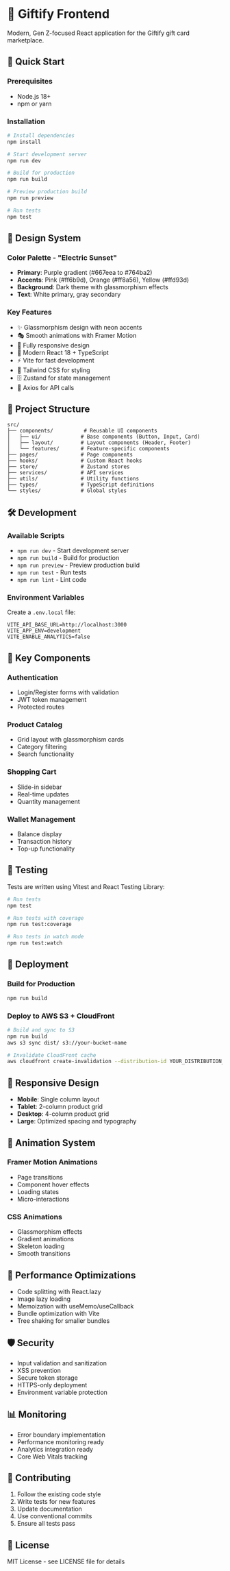 # 🎁 Giftify Frontend

Modern, Gen Z-focused React application for the Giftify gift card marketplace.

## 🚀 Quick Start

### Prerequisites
- Node.js 18+ 
- npm or yarn

### Installation
```bash
# Install dependencies
npm install

# Start development server
npm run dev

# Build for production
npm run build

# Preview production build
npm run preview

# Run tests
npm test
```

## 🎨 Design System

### Color Palette - "Electric Sunset"
- **Primary**: Purple gradient (#667eea to #764ba2)
- **Accents**: Pink (#ff6b9d), Orange (#ff8a56), Yellow (#ffd93d)
- **Background**: Dark theme with glassmorphism effects
- **Text**: White primary, gray secondary

### Key Features
- ✨ Glassmorphism design with neon accents
- 🎭 Smooth animations with Framer Motion
- 📱 Fully responsive design
- 🎯 Modern React 18 + TypeScript
- ⚡ Vite for fast development
- 🎨 Tailwind CSS for styling
- 🗄️ Zustand for state management
- 🔌 Axios for API calls

## 📁 Project Structure

```
src/
├── components/          # Reusable UI components
│   ├── ui/             # Base components (Button, Input, Card)
│   ├── layout/         # Layout components (Header, Footer)
│   └── features/       # Feature-specific components
├── pages/              # Page components
├── hooks/              # Custom React hooks
├── store/              # Zustand stores
├── services/           # API services
├── utils/              # Utility functions
├── types/              # TypeScript definitions
└── styles/             # Global styles
```

## 🛠️ Development

### Available Scripts
- `npm run dev` - Start development server
- `npm run build` - Build for production
- `npm run preview` - Preview production build
- `npm run test` - Run tests
- `npm run lint` - Lint code

### Environment Variables
Create a `.env.local` file:
```env
VITE_API_BASE_URL=http://localhost:3000
VITE_APP_ENV=development
VITE_ENABLE_ANALYTICS=false
```

## 🎯 Key Components

### Authentication
- Login/Register forms with validation
- JWT token management
- Protected routes

### Product Catalog
- Grid layout with glassmorphism cards
- Category filtering
- Search functionality

### Shopping Cart
- Slide-in sidebar
- Real-time updates
- Quantity management

### Wallet Management
- Balance display
- Transaction history
- Top-up functionality

## 🧪 Testing

Tests are written using Vitest and React Testing Library:

```bash
# Run tests
npm test

# Run tests with coverage
npm run test:coverage

# Run tests in watch mode
npm run test:watch
```

## 🚀 Deployment

### Build for Production
```bash
npm run build
```

### Deploy to AWS S3 + CloudFront
```bash
# Build and sync to S3
npm run build
aws s3 sync dist/ s3://your-bucket-name

# Invalidate CloudFront cache
aws cloudfront create-invalidation --distribution-id YOUR_DISTRIBUTION_ID --paths "/*"
```

## 📱 Responsive Design

- **Mobile**: Single column layout
- **Tablet**: 2-column product grid
- **Desktop**: 4-column product grid
- **Large**: Optimized spacing and typography

## 🎨 Animation System

### Framer Motion Animations
- Page transitions
- Component hover effects
- Loading states
- Micro-interactions

### CSS Animations
- Glassmorphism effects
- Gradient animations
- Skeleton loading
- Smooth transitions

## 🔧 Performance Optimizations

- Code splitting with React.lazy
- Image lazy loading
- Memoization with useMemo/useCallback
- Bundle optimization with Vite
- Tree shaking for smaller bundles

## 🛡️ Security

- Input validation and sanitization
- XSS prevention
- Secure token storage
- HTTPS-only deployment
- Environment variable protection

## 📊 Monitoring

- Error boundary implementation
- Performance monitoring ready
- Analytics integration ready
- Core Web Vitals tracking

## 🤝 Contributing

1. Follow the existing code style
2. Write tests for new features
3. Update documentation
4. Use conventional commits
5. Ensure all tests pass

## 📄 License

MIT License - see LICENSE file for details 